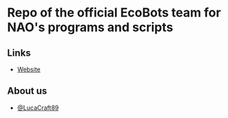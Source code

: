 # Repo of the official EcoBots team for NAO's programs and scripts



## Links
 - [Website](https://ecobots.dallh2o.com)

## About us
 - [@LucaCraft89](https://github.com/lucacraft89)